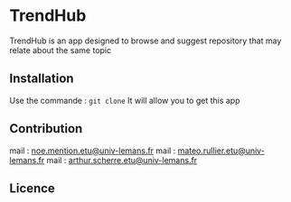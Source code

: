 # TrendHub
TrendHub is an app designed to browse and suggest repository that may relate about the same topic
## Installation
Use the commande : ``` git clone ```
It will allow you to get this app

## Contribution
mail : noe.mention.etu@univ-lemans.fr
mail : mateo.rullier.etu@univ-lemans.fr
mail : arthur.scherre.etu@univ-lemans.fr

## Licence

